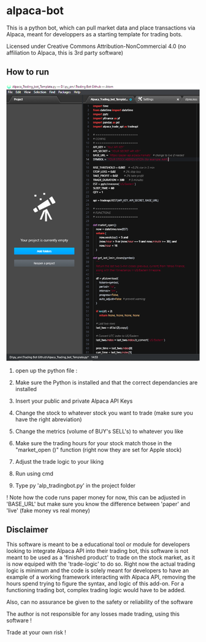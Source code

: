 # alpaca-bot
This is a python bot, which can pull market data and place transactions via Alpaca, meant for developpers as a starting template for trading bots.

Licensed under Creative Commons Attribution-NonCommercial 4.0 (no affiliation to Alpaca, this is 3rd party software)

## How to run 


![App Screenshot failed to load](https://github.com/rutgervanweehaeghe/alpaca-bot/blob/main/alpacabot_1.png)


1. open up the python file :

2. Make sure the Python is installed and that the correct dependancies are installed

3. Insert your public and private Alpaca API Keys

4. Change the stock to whatever stock you want to trade (make sure you have the right abreviation)

5. Change the metrics (volume of BUY's SELL's) to whatever you like

6. Make sure the trading hours for your stock match those in the "market_open ()" function (right now they are set for Apple stock)

7. Adjust the trade logic to your liking

8. Run using cmd
9. Type py 'alp_tradingbot.py' in the project folder 

! Note how the code runs paper money for now, this can be adjusted in 'BASE_URL' but make sure you know the difference between 'paper' and 'live' (fake money vs real money)

## Disclaimer

This software is meant to be a educational tool or module for developers looking to integrate Alpaca API into their trading bot, this software is not meant to be used as a 'finished product' to trade on the stock market, as it is now equiped with the 'trade-logic' to do so.
Right now the actual trading logic is minimum and the code is solely meant for developers to have an example of a working framework interacting with Alpaca API, removing the hours spend trying to figure the syntax, and logic of this add-on.
For a functioning trading bot, complex trading logic would have to be added. 

Also, can no assurance be given to the safety or reliability of the software

The author is not responsible for any losses made trading, using this software ! 

Trade at your own risk !

